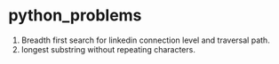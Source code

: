# python_problems
1) Breadth first search for linkedin connection level and traversal path.
2) longest substring without repeating characters.
